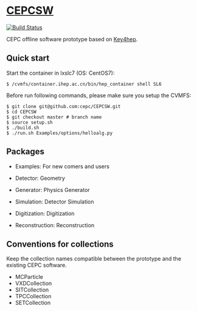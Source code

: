 # [CEPCSW](https://cepc.github.io/CEPCSW/)

[![Build Status](https://travis-ci.org/cepc/CEPCSW.svg?branch=master)](https://travis-ci.org/cepc/CEPCSW)

CEPC offline software prototype based on [Key4hep](https://github.com/key4hep).

## Quick start

Start the container in lxslc7 (OS: CentOS7):
```
$ /cvmfs/container.ihep.ac.cn/bin/hep_container shell SL6
```

Before run following commands, please make sure you setup the CVMFS:

```
$ git clone git@github.com:cepc/CEPCSW.git
$ cd CEPCSW
$ git checkout master # branch name
$ source setup.sh
$ ./build.sh
$ ./run.sh Examples/options/helloalg.py
```

## Packages

* Examples: For new comers and users

* Detector: Geometry

* Generator: Physics Generator

* Simulation: Detector Simulation

* Digitization: Digitization

* Reconstruction: Reconstruction


## Conventions for collections
Keep the collection names compatible between the prototype and the existing CEPC software.

* MCParticle
* VXDCollection
* SITCollection
* TPCCollection
* SETCollection
